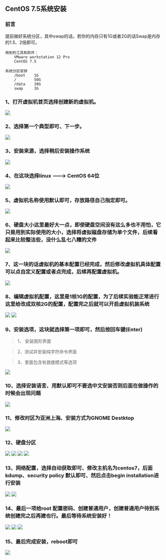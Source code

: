 ## CentOS 7.5系统安装

### 前言

提前做好系统分区，其中swap的话，若你的内存只有1G或者2G的话Swap是内存的1.5、2倍即可。

 	用到的工具和软件：
		VMware workstation 12 Pro
		CentOS 7.5 

	系统分区安排
		/boot    1G
		/		 50G
		/data    30G
		swap	 3G

### 1、打开虚拟机首页选择创建新的虚拟机。
![](https://i.imgur.com/kBI4chz.jpg)


### 2、选择第一个典型即可、下一步。
![](https://i.imgur.com/3UBkybU.jpg)

### 3、安装来源，选择稍后安装操作系统
![](https://i.imgur.com/alA6ut5.jpg)

### 4、在这块选择linux ---> CentOS 64位
![](https://i.imgur.com/JUNupvq.jpg)

### 5、虚拟机名称使用默认即可，存放路径自己指定即可。
![](https://i.imgur.com/4CNWwlt.jpg)

### 6、硬盘大小这里最好大一点，即使硬盘空间没有这么多也不用怕，它只是用到实际使用的大小，选择将虚拟磁盘存储为单个文件，后续看起来比较整洁些，没什么乱七八糟的文件
![](https://i.imgur.com/OL58Wvt.jpg)

### 7、这一块的话虚拟机的基本配置已经完成，然后修改虚拟机具体配置可以点自定义配置或者点完成，后续再配置虚拟机。
![](https://i.imgur.com/3G1qeO1.jpg)

### 8、编辑虚拟机配置，这里是1核1G的配置，为了后续实验能正常进行这里给改成双核2G的配置，配置完之后就可以开启虚拟机装系统
![](https://i.imgur.com/aEl8vVX.jpg)
![](https://i.imgur.com/cpt0xes.jpg)

### 9、安装选项，这块就选择第一项即可，然后按回车键(Enter)

> 1、 安装图形界面

> 2、测试并安装纯字符命令界面

> 3、里面包含有救援模式等选项

![](https://i.imgur.com/ud92XeF.jpg)

### 10、选择安装语言、用默认即可不要选中文安装否则后面在做操作的时候会出现问题
![](https://i.imgur.com/gA9i0fS.jpg)

### 11、修改时区为亚洲上海、安装方式为GNOME Destktop
![](https://i.imgur.com/VbtV2s6.jpg)

### 12、硬盘分区
![](https://i.imgur.com/FPGHPkz.jpg)
![](https://i.imgur.com/v4UGvkD.jpg)
![](https://i.imgur.com/HQzRkzM.jpg)
![](https://i.imgur.com/udqBmPA.jpg)

### 13、网络配置，选择自动获取即可、修改主机名为centos7，后面kdump、security policy 默认即可、然后点击begin installation进行安装
![](https://i.imgur.com/yxdj2Cc.jpg)
![](https://i.imgur.com/Qc6iDK3.jpg)

### 14、最后一项给root 配置密码、创建普通用户，创建普通用户待到系统创建完之后再建也行。最后等待系统安装好！
![](https://i.imgur.com/s885vru.jpg)
![](https://i.imgur.com/OmNyhdX.jpg)
![](https://i.imgur.com/WNZwxix.jpg)

### 15、最后完成安装，reboot即可
![](https://i.imgur.com/OB7swfi.jpg)




